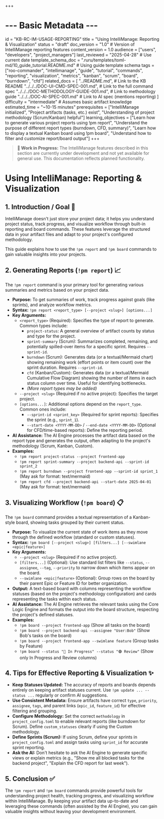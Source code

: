 +++
# --- Basic Metadata ---
id = "KB-RC-IM-USAGE-REPORTING"
title = "Using IntelliManage: Reporting & Visualization"
status = "draft"
doc_version = "1.0" # Version of IntelliManage reporting features
content_version = 1.0
audience = ["users", "developers", "project_managers"]
last_reviewed = "2025-04-28" # Use current date
template_schema_doc = ".ruru/templates/toml-md/10_guide_tutorial.README.md" # Using guide template schema
tags = ["roo-commander", "intellimanage", "guide", "tutorial", "commands", "reporting", "visualization", "metrics", "kanban", "scrum", "board", "burndown", "cfd"]
related_docs = [
    "../README.md", # Link to the KB README
    "../../../DOC-UI-CMD-SPEC-001.md", # Link to the full command spec
    "../../../DOC-METHODOLOGY-GUIDE-001.md", # Link to methodology guide
    "../../../DOC-AI-SPEC-001.md" # Link to AI spec (mentions reporting)
    ]
difficulty = "intermediate" # Assumes basic artifact knowledge
estimated_time = "~10-15 minutes"
prerequisites = ["IntelliManage initialized", "Project artifacts (tasks, etc.) exist", "Understanding of project methodology (Scrum/Kanban) helpful"]
learning_objectives = ["Learn how to generate various project reports using !pm report", "Understand the purpose of different report types (burndown, CFD, summary)", "Learn how to display a textual Kanban board using !pm board", "Understand how to filter and customize report/board output"]
+++
> **🚧 Work in Progress:** The IntelliManage features described in this section are currently under development and not yet available for general use. This documentation reflects planned functionality.

# Using IntelliManage: Reporting & Visualization

## 1. Introduction / Goal 🎯

IntelliManage doesn't just store your project data; it helps you understand project status, track progress, and visualize workflow through built-in reporting and board commands. These features leverage the structured data in your artifact files and adapt to your project's configured methodology.

This guide explains how to use the `!pm report` and `!pm board` commands to gain valuable insights into your projects.

## 2. Generating Reports (`!pm report`) 📈

The `!pm report` command is your primary tool for generating various summaries and metrics based on your project data.

*   **Purpose:** To get summaries of work, track progress against goals (like sprints), and analyze workflow metrics.
*   **Syntax:** `!pm report <report_type> [--project <slug>] [options...]`
*   **Key Arguments:**
    *   `<report_type>` (Required): Specifies the type of report to generate. Common types include:
        *   `project-status`: A general overview of artifact counts by status and type for the project.
        *   `sprint-summary` (Scrum): Summarizes completed, remaining, and potentially spilled-over items for a specific sprint. Requires `--sprint-id`.
        *   `burndown` (Scrum): Generates data (or a textual/Mermaid chart) showing remaining work (effort points or item count) over the sprint duration. Requires `--sprint-id`.
        *   `cfd` (Kanban/Custom): Generates data (or a textual/Mermaid Cumulative Flow Diagram) showing the number of items in each status column over time. Useful for identifying bottlenecks.
        *   *(More report types may be added)*
    *   `--project <slug>` (Required if no active project): Specifies the target project.
    *   `[options...]`: Additional options depend on the `report_type`. Common ones include:
        *   `--sprint-id <sprint_key>` (Required for sprint reports): Specifies the sprint (e.g., `sprint_1`).
        *   `--start-date <YYYY-MM-DD>` / `--end-date <YYYY-MM-DD>` (Optional for CFD/time-based reports): Define the reporting period.
*   **AI Assistance:** The AI Engine processes the artifact data based on the report type and generates the output, often adapting to the project's methodology (Scrum, Kanban, Custom).
*   **Examples:**
    *   `!pm report project-status --project frontend-app`
    *   `!pm report sprint-summary --project backend-api --sprint-id sprint_2`
    *   `!pm report burndown --project frontend-app --sprint-id sprint_1` (May ask for format: text/mermaid)
    *   `!pm report cfd --project backend-api --start-date 2025-04-01` (May ask for format: text/mermaid)

## 3. Visualizing Workflow (`!pm board`) 📋

The `!pm board` command provides a textual representation of a Kanban-style board, showing tasks grouped by their current status.

*   **Purpose:** To visualize the current state of work items as they move through the defined workflow (standard or custom statuses).
*   **Syntax:** `!pm board [--project <slug>] [filters...] [--swimlane <epic|feature>]`
*   **Key Arguments:**
    *   `--project <slug>` (Required if no active project).
    *   `[filters...]` (Optional): Use standard list filters like `--status`, `--assignee`, `--tag`, `--priority` to narrow down which items appear on the board.
    *   `--swimlane <epic|feature>` (Optional): Group rows on the board by their parent Epic or Feature ID for better organization.
*   **Output:** A text-based board with columns representing the workflow statuses (based on the project's methodology configuration) and cards representing the tasks within each status.
*   **AI Assistance:** The AI Engine retrieves the relevant tasks using the Core Logic Engine and formats the output into the board structure, respecting the project's defined statuses.
*   **Examples:**
    *   `!pm board --project frontend-app` (Show all tasks on the board)
    *   `!pm board --project backend-api --assignee "User:Bob"` (Show Bob's tasks on the board)
    *   `!pm board --project frontend-app --swimlane feature` (Group tasks by Feature)
    *   `!pm board --status "🔵 In Progress" --status "🟣 Review"` (Show only In Progress and Review columns)

## 4. Tips for Effective Reporting & Visualization ✨

*   **Keep Statuses Updated:** The accuracy of reports and boards depends entirely on keeping artifact statuses current. Use `!pm update ... --status ...` regularly or confirm AI suggestions.
*   **Use Consistent Metadata:** Ensure artifacts have correct `type`, `priority`, `assignee`, `tags`, and parent links (`epic_id`, `feature_id`) for effective filtering and grouping.
*   **Configure Methodology:** Set the correct `methodology` in `project_config.toml` to enable relevant reports (like burndown for Scrum). Define `custom_statuses` clearly if using the Custom methodology.
*   **Define Sprints (Scrum):** If using Scrum, define your sprints in `project_config.toml` and assign tasks using `sprint_id` for accurate sprint reporting.
*   **Ask the AI:** Don't hesitate to ask the AI Engine to generate specific views or explain metrics (e.g., "Show me all blocked tasks for the backend project", "Explain the CFD report for last week").

## 5. Conclusion ✅

The `!pm report` and `!pm board` commands provide powerful tools for understanding project health, tracking progress, and visualizing workflow within IntelliManage. By keeping your artifact data up-to-date and leveraging these commands (often assisted by the AI Engine), you can gain valuable insights without leaving your development environment.
